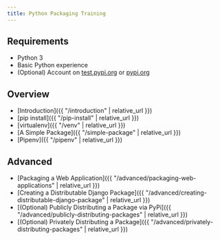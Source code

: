 ```yaml
---
title: Python Packaging Training
---
```


## Requirements
- Python 3
- Basic Python experience
- (Optional) Account on [test.pypi.org](https://test.pypi.org) or [pypi.org](https://pypi.org)

## Overview

- [Introduction]({{ "/introduction" | relative_url }})
- [pip install]({{ "/pip-install" | relative_url }})
- [virtualenv]({{ "/venv" | relative_url }})
- [A Simple Package]({{ "/simple-package" | relative_url }})
- [Pipenv]({{ "/pipenv" | relative_url }})

## Advanced
- [Packaging a Web Application]({{ "/advanced/packaging-web-applications" | relative_url }})
- [Creating a Distributable Django Package]({{ "/advanced/creating-distributable-django-package" | relative_url }})
- [(Optional) Publicly Distributing a Package via PyPi]({{ "/advanced/publicly-distributing-packages" | relative_url }})
- [(Optional) Privately Distributing a Package]({{ "/advanced/privately-distributing-packages" | relative_url }})
